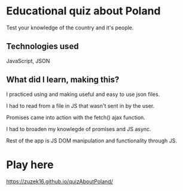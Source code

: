 # Educational quiz about Poland

Test your knowledge of the country and it's people.

## Technologies used

JavaScript, JSON

## What did I learn, making this?

I practiced using and making useful and easy to use json files.

I had to read from a file in JS that wasn't sent in by the user.

Promises came into action with the fetch() ajax function.

I had to broaden my knowlegde of promises and JS async.

Rest of the app is JS DOM manipulation and functionality through JS.

# Play here

https://zuzek16.github.io/quizAboutPoland/

